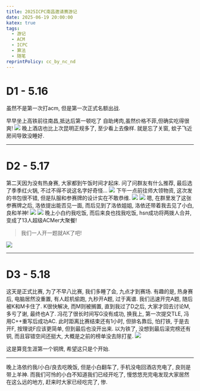 ```yaml
---
title: 2025ICPC南昌邀请赛游记
date: 2025-06-19 20:00:00
katex: true
tags:
  - 游记
  - ACM
  - ICPC
  - 算法
  - 随笔
reprintPolicy: cc_by_nc_nd
---
```

# D1 - 5.16
虽然不是第一次打acm, 但是第一次正式名额出战.

早早坐上高铁前往南昌,抵达后第一顿吃了 自助烤肉,虽然价格不菲,但确实吃得很爽!
![](./25ICPC南昌邀请赛游记/PXL_20250516_120019829.jpg)
晚上酒店也比上次昆明正规多了, 至少看上去像样. 就是忘了关窗, 蚊子飞近房间导致没睡好.

---
# D2 - 5.17
第二天因为没有热身赛, 大家都到午饭时间才起床. 问了问群友有什么推荐, 最后选了季季红火锅, 不过不得不说这名字好奇怪...
![](./25ICPC南昌邀请赛游记/PXL_20250517_033329068.jpg)
下午一点前往师大领物资, 这次发的书包很不错, 但是队服和参赛牌的设计实在不敢恭维.
![](./25ICPC南昌邀请赛游记/PXL_20250517_145431185.jpg)
![](./25ICPC南昌邀请赛游记/PXL_20250517_061225498.jpg)
嗯, 在群里发了这张参赛牌之后, 洛依提出能否见一面, 而后见到了洛依姐姐, 洛依还带着我去见了小白, 良和羊神!
![](./25ICPC南昌邀请赛游记/IMG_20250519_232147_867~2.jpg)
![](./25ICPC南昌邀请赛游记/IMG_20250519_232145_735~2.jpg)
晚上小白约我吃饭, 而后来良也找我吃饭, hsn成功将两拨人合并, 变成了13人超级ACMer大聚餐!

> 我们一人开一题就AK了吧!

![](./25ICPC南昌邀请赛游记/IMG_20250519_232911_508~2.jpg)

---
# D3 - 5.18
这天是正式比赛, 为了不早八比赛, 我们多睡了会, 九点才到赛场. 有趣的是, 热身赛后, 电脑居然没重置, 有人趁机偷跑, 九秒开A题, 过于离谱. 我们迅速开完A题, 随后被K和M卡住了. K很快解决, 而M则被搁置, 直到我过了D之后, 大家才回去讨论M, 多亏了谢, 最终也A了. 冯花了很长时间写G没有成功, 换我上, 第一次提交TLE, 冯用C++重写后成功AC. 此时距离比赛结束还有1小时, 但排名靠后, 怕打铁, 于是去开F, 按理说F应该更简单, 但到最后也没开出来. 以为铁了, 没想到最后滚完榜还有铜, 而且容错空间还挺大, 大概是之前的榜单没去除打星. 
![](./25ICPC南昌邀请赛游记/PXL_20250518_091233867.jpg)

这是算竞生涯第一个铜牌, 希望这只是个开始.

---

晚上洛依约我/小白/良去吃晚饭, 但是小白翻车了, 手机没电回酒店充电了, 良则是带上羊神. 而我们可怜的小白不知道我们已经开吃了, 慢悠悠充完电发现大家居然在这么远的地方, 赶来时大家已经吃完了, 惨.
